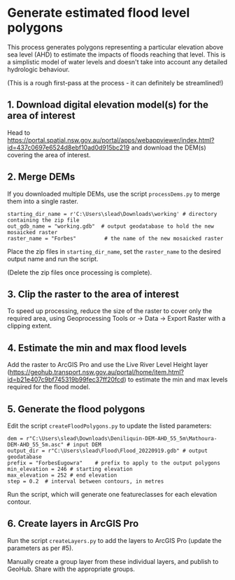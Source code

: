 # Generate estimated flood level polygons

This process generates polygons representing a particular elevation above sea level (AHD) to estimate the impacts of floods reaching that level. This is a simplistic model of water levels and doesn't take into account any detailed hydrologic behaviour.

(This is a rough first-pass at the process - it can definitely be streamlined!)

## 1. Download digital elevation model(s) for the area of interest

Head to https://portal.spatial.nsw.gov.au/portal/apps/webappviewer/index.html?id=437c0697e6524d8ebf10ad0d915bc219 and download the DEM(s) covering the area of interest.

## 2. Merge DEMs

If you downloaded multiple DEMs, use the script `processDems.py` to merge them into a single raster.

```
starting_dir_name = r'C:\Users\slead\Downloads\working' # directory containing the zip file
out_gdb_name = "working.gdb"  # output geodatabase to hold the new mosaicked raster
raster_name = "Forbes"         # the name of the new mosaicked raster
```

Place the zip files in `starting_dir_name`, set the `raster_name` to the desired output name and run the script.

(Delete the zip files once processing is complete).

## 3. Clip the raster to the area of interest

To speed up processing, reduce the size of the raster to cover only the required area, using Geoprocessing Tools or -> Data -> Export Raster with a clipping extent.

## 4. Estimate the min and max flood levels

Add the raster to ArcGIS Pro and use the Live River Level Height layer (https://geohub.transport.nsw.gov.au/portal/home/item.html?id=b21e407c9bf745319b99fec37ff20fcd) to estimate the min and max levels required for the flood model.

## 5. Generate the flood polygons

Edit the script `createFloodPolygons.py` to update the listed parameters:

```
dem = r"C:\Users\slead\Downloads\Deniliquin-DEM-AHD_55_5m\Mathoura-DEM-AHD_55_5m.asc" # input DEM
output_dir = r"C:\Users\slead\Flood\Flood_20220919.gdb" # output geodatabase
prefix = "ForbesEugowra"    # prefix to apply to the output polygons
min_elevation = 246 # starting elevation
max_elevation = 252 # end elevation
step = 0.2  # interval between contours, in metres
```

Run the script, which will generate one featureclasses for each elevation contour.

## 6. Create layers in ArcGIS Pro

Run the script `createLayers.py` to add the layers to ArcGIS Pro (update the parameters as per #5).

Manually create a group layer from these individual layers, and publish to GeoHub. Share with the appropriate groups.
